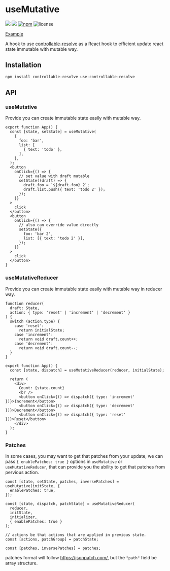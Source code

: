 # useMutative

![](https://github.com/ZouYouShun/controllable-resolve/actions/workflows/main-merge.yml/badge.svg)
![](https://github.com/ZouYouShun/controllable-resolve/actions/workflows/npm-publish.yml/badge.svg)
[![npm](https://img.shields.io/npm/v/use-controllable-resolve.svg)](https://www.npmjs.com/package/use-controllable-resolve)
![license](https://img.shields.io/npm/l/use-controllable-resolve)

[Example](https://zouyoushun.github.io/controllable-resolve/#useMutative)

A hook to use [controllable-resolve](https://github.com/ZouYouShun/controllable-resolve) as a React hook to efficient update react state immutable with mutable way.

## Installation

```bash
npm install controllable-resolve use-controllable-resolve
```

## API

### useMutative

Provide you can create immutable state easily with mutable way.

```tsx
export function App() {
  const [state, setState] = useMutative(
    {
      foo: 'bar',
      list: [
        { text: 'todo' },
      ],
    },
  );
  <button
    onClick={() => {
      // set value with draft mutable
      setState((draft) => {
        draft.foo = `${draft.foo} 2`;
        draft.list.push({ text: 'todo 2' });
      });
    }}
  >
    click
  </button>
  <button
    onClick={() => {
      // also can override value directly
      setState({
        foo: 'bar 2',
        list: [{ text: 'todo 2' }],
      });
    }}
  >
    click
  </button>
}
```

### useMutativeReducer

Provide you can create immutable state easily with mutable way in reducer way.

```tsx
function reducer(
  draft: State,
  action: { type: 'reset' | 'increment' | 'decrement' }
) {
  switch (action.type) {
    case 'reset':
      return initialState;
    case 'increment':
      return void draft.count++;
    case 'decrement':
      return void draft.count--;
  }
}

export function App() {
  const [state, dispatch] = useMutativeReducer(reducer, initialState);

  return (
    <div>
      Count: {state.count}
      <br />
      <button onClick={() => dispatch({ type: 'increment' })}>Increment</button>
      <button onClick={() => dispatch({ type: 'decrement' })}>Decrement</button>
      <button onClick={() => dispatch({ type: 'reset' })}>Reset</button>
    </div>
  );
}
```

### Patches

In some cases, you may want to get that patches from your update, we can pass `{ enablePatches: true }` options in `useMutative` or `useMutativeReducer`, that can provide you the ability to get that patches from pervious action.

```tsx
const [state, setState, patches, inversePatches] = useMutative(initState, {
  enablePatches: true,
});

const [state, dispatch, patchState] = useMutativeReducer(
  reducer,
  initState,
  initializer,
  { enablePatches: true }
);

// actions be that actions that are applied in previous state.
const [actions, patchGroup] = patchState;

const [patches, inversePatches] = patches;
```

patches format will follow https://jsonpatch.com/, but the `"path"` field be array structure.